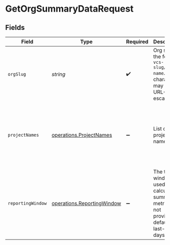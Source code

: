 # GetOrgSummaryDataRequest


## Fields

| Field                                                                                                                                | Type                                                                                                                                 | Required                                                                                                                             | Description                                                                                                                          | Example                                                                                                                              |
| ------------------------------------------------------------------------------------------------------------------------------------ | ------------------------------------------------------------------------------------------------------------------------------------ | ------------------------------------------------------------------------------------------------------------------------------------ | ------------------------------------------------------------------------------------------------------------------------------------ | ------------------------------------------------------------------------------------------------------------------------------------ |
| `orgSlug`                                                                                                                            | *string*                                                                                                                             | :heavy_check_mark:                                                                                                                   | Org slug in the form `vcs-slug/org-name`. The `/` characters may be URL-escaped.                                                     | gh/CircleCI-Public                                                                                                                   |
| `projectNames`                                                                                                                       | [operations.ProjectNames](../../../sdk/models/operations/projectnames.md)                                                            | :heavy_minus_sign:                                                                                                                   | List of project names.                                                                                                               | For a single project: ?project-names=some-project or for multiple projects: ?project-names=some-project1&project-names=some-project2 |
| `reportingWindow`                                                                                                                    | [operations.ReportingWindow](../../../sdk/models/operations/reportingwindow.md)                                                      | :heavy_minus_sign:                                                                                                                   | The time window used to calculate summary metrics. If not provided, defaults to last-90-days                                         | last-90-days                                                                                                                         |